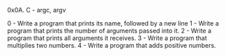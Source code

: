 0x0A. C - argc, argv

0 - Write a program that prints its name, followed by a new line
1 - Write a program that prints the number of arguments passed into it.
2 - Write a program that prints all arguments it receives.
3 - Write a program that multiplies two numbers.
4 - Write a program that adds positive numbers.
